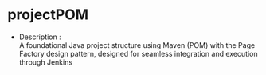 # projectPOM
* Description : <br>
A foundational Java project structure using Maven (POM) with the Page Factory design pattern, 
designed for seamless integration and execution through Jenkins
